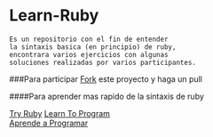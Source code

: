 # Learn-Ruby
	Es un repositorio con el fin de entender 
	la sintaxis basica (en principio) de ruby,
	encontrara varios ejercicios con algunas 
	soluciones realizadas por varios participantes.

###Para participar [Fork](https://github.com/rderoldan1/learn-ruby/fork) este proyecto y haga un pull

####Para aprender mas rapido de la sintaxis de ruby
	
[Try Ruby](http://www.tryruby.org)
[Learn To Program](http://pine.fm/LearnToProgram/?Chapter=0)	
[Aprende a Programar](http://www.rubenploneda.com/aprende-a-programar-ruby-por-chris-pine/)

	
 	
